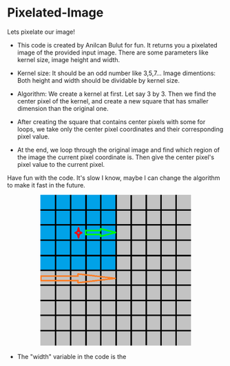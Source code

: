 # Pixelated-Image
Lets pixelate our image!

- This code is created by Anilcan Bulut for fun.
It returns you a pixelated image of the provided input image.
There are some parameters like kernel size, image height and width.

- Kernel size: It should be an odd number like 3,5,7... 
Image dimentions: Both height and width should be dividable by kernel size. 


- Algorithm: We create a kernel at first. Let say 3 by 3. Then we find the center pixel of the kernel,
and create a new square that has smaller dimension than the original one. 

- After creating the square that contains center pixels with some for loops, we take only the center
pixel coordinates and their corresponding pixel value. 

- At the end, we loop through the original image and find which region of the image the current
pixel coordinate is. Then give the center pixel's pixel value to the current pixel.

Have fun with the code. It's slow I know, maybe I can change the algorithm to make it fast in the future.

<p align="center">
  <img src="pixelated-image.png" width="350" title="How It Works?">
</p>


- The "width" variable in the code is the  
